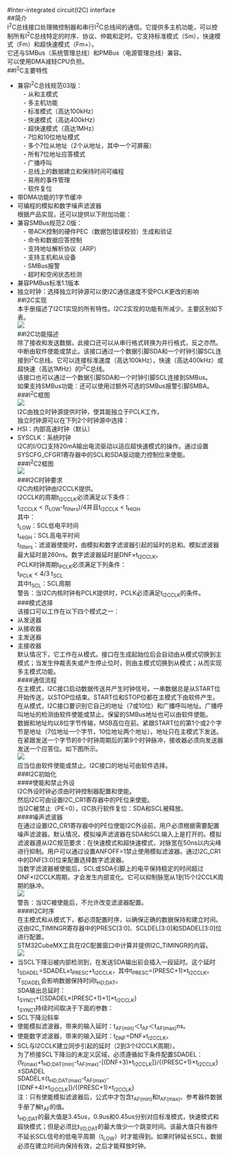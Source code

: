 #Inter-integrated circuit(I2C) interface  
##简介  
I<sup>2</sup>C总线接口处理微控制器和串行I<sup>2</sup>C总线间的通信。它提供多主机功能，可以控制所有I<sup>2</sup>C总线特定的时序、协议、仲裁和定时。它支持标准模式（Sm），快速模式（Fm）和超快速模式（Fm+）。  
它还与SMBus（系统管理总线）和PMBus（电源管理总线）兼容。  
可以使用DMA减轻CPU负担。  
##I<sup>2</sup>C主要特性  
- 兼容I<sup>2</sup>C总线规范03版：  
　- 从和主模式  
　- 多主机功能  
　- 标准模式（高达100kHz）  
　- 快速模式（高达400kHz）  
　- 超快速模式（高达1MHz）  
　- 7位和10位地址模式  
　- 多个7位从地址（2个从地址，其中一个可屏蔽）  
　- 所有7位地址应答模式  
　- 广播呼叫  
　- 总线上的数据建立和保持时间可编程  
　- 易用的事件管理  
　- 软件复位  
- 带DMA功能的1字节缓冲  
- 可编程的模拟和数字噪声滤波器  
根据产品实现，还可以提供以下附加功能：  
- 兼容SMBus规范2.0版：  
　- 带ACK控制的硬件PEC（数据包错误校验）生成和验证  
　- 命令和数据应答控制  
　- 支持地址解析协议（ARP）  
　- 支持主机和从设备  
　- SMBus报警  
　- 超时和空闲状态检测  
- 兼容PMBus标准1.1版本  
- 独立时钟：选择独立时钟源可以使I2C通信速度不受PCLK更改的影响  
##I2C实现  
本手册描述了I2C1实现的所有特性。I2C2实现的功能有所减少。主要区别如下表。  
![](https://i.imgur.com/cftLN8o.png)  
##I2C功能描述  
除了接收和发送数据，此接口还可以从串行格式转换为并行格式，反之亦然。中断由软件使能或禁止。该接口通过一个数据引脚SDA和一个时钟引脚SCL连接到I<sup>2</sup>C总线。它可以连接标准速度（高达100kHz），快速（高达400kHz）或超快速（高达1MHz）的I<sup>2</sup>C总线。  
该接口也可以通过一个数据引脚SDA和一个时钟引脚SCL连接到SMBus。  
如果支持SMBus功能：还可以使用过额外可选的SMBus报警引脚SMBA。  
###I<sup>2</sup>C框图  
![](https://i.imgur.com/T0Ns2YL.png)  
I2C由独立时钟源提供时钟，使其能独立于PCLK工作。  
独立时钟源可以在下列2个时钟源中选择：  
- HSI：内部高速时钟（默认）  
- SYSCLK：系统时钟  
I2C的I/O口支持20mA输出电流驱动以适应超快速模式的操作。通过设置SYSCFG_CFGR1寄存器中的SCL和SDA驱动能力控制位来使能。  
###I<sup>2</sup>C2框图  
![](https://i.imgur.com/2tNS6z4.png)  
###I2C时钟要求  
I2C内核时钟由I2CCLK提供。  
I2CCLK的周期t<sub>I2CCLK</sub>必须满足以下条件：  
t<sub>I2CCLK</sub> < (t<sub>LOW</sub>-t<sub>filters</sub>)/4并且t<sub>I2CCLK</sub> < t<sub>HIGH</sub>  
其中：  
t<sub>LOW</sub>：SCL低电平时间  
t<sub>HIGH</sub>：SCL高电平时间  
t<sub>filters</sub>：滤波器使能时，由模拟和数字滤波器引起的延时的总和。模拟滤波器最大延时是260ns。数字滤波器延时是DNF×t<sub>I2CCLK</sub>。  
PCLK时钟周期t<sub>PCLK</sub>必须满足下列条件：  
t<sub>PCLK</sub> < 4/3 t<sub>SCL</sub>  
其中t<sub>SCL</sub>：SCL周期  
警告：当I2C内核时钟有PCLK提供时，PCLK必须满足t<sub>I2CCLK</sub>的条件。  
###模式选择  
该接口可以工作在以下四个模式之一：  
- 从发送器  
- 从接收器  
- 主发送器  
- 主接收器  
默认情况下，它工作在从模式。接口在生成起始位后会自动由从模式切换到主模式；当发生仲裁丢失或产生停止位时，则由主模式切换到从模式；从而实现多主模式功能。  
####通信流程  
在主模式，I2C接口启动数据传送并产生时钟信号。一串数据总是从START位开始传送，以STOP位结束。START位和STOP位都在主模式下由软件产生。  
在从模式，I2C接口要识别它自己的地址（7或10位）和广播呼叫地址。广播呼叫地址的检测由软件使能或禁止。保留的SMBus地址也可以由软件使能。  
数据和地址均以8位字节传输，MSB高位在前。紧跟START位的第1个或2个字节是地址（7位地址一个字节，10位地址两个地址）。地址只在主模式下发送。  
在紧跟发送一个字节的8个时钟周期后的第9个时钟脉冲，接收器必须向发送器发送一个应答位。如下图所示。  
![](https://i.imgur.com/QnNMr0h.png)  
应当位由软件使能或禁止。I2C接口的地址可由软件选择。  
###I2C初始化  
####使能和禁止外设  
I2C外设时钟必须由时钟控制器配置和使能。  
然后I2C可由设置I2C_CR1寄存器中的PE位来使能。  
当I2C被禁止（PE=0），I2C执行软件复位：SDA和SCL被释放。  
####噪声滤波器  
在通过设置I2C_CR1寄存器中的PE位使能I2C外设前，用户必须根据需要配置噪声滤波器。默认情况，模拟噪声滤波器在SDA和SCL输入上是打开的。模拟滤波器遵从I2C规范要求：在快速模式和超快速模式，对脉宽在50ns以内尖峰进行抑制。用户可以通过设置ANFOFF=1禁止使用模拟滤波器。通过I2C_CR1中的DNF[3:0]位来配置选择数字滤波器。  
当数字滤波器被使能后，SCL或SDA引脚上的电平保持稳定的时间超过DNF×I2CCLK周期，才会发生内部变化。它可以抑制脉宽从1到15个I2CCLK周期的脉冲。  
![](https://i.imgur.com/E8zdedP.png)  
警告：当I2C被使能后，不允许改变滤波器配置。  
####I2C时序  
在主模式和从模式下，都必须配置时序，以确保正确的数据保持和建立时间。这由I2C_TIMINGR寄存器中的PRESC[3:0]、SCLDEL[3:0]和SDADEL[3:0]位进行配置。  
STM32CubeMX工具在I2C配置窗口中计算并提供I2C_TIMINGR的内容。  
![](https://i.imgur.com/mKNyyHb.png)  
- 当SCL下降沿被内部检测到，在发送SDA输出前会插入一段延时。这个延时t<sub>SDADEL</sub>=SDADEL×t<sub>PRESC</sub>+t<sub>I2CCLK</sub>，其中t<sub>PRESC</sub>=(PRESC+1)×t<sub>I2CCLK</sub>。  
T<sub>SDADEL</sub>会影响数据保持时间t<sub>HD;DAT</sub>。  
SDA输出总延时：  
t<sub>SYNC1</sub>+{[SDADEL×(PRESC+1)+1]×t<sub>I2CCLK</sub>}  
t<sub>SYNC1</sub>持续时间取决于下面的参数：  
- SCL下降沿斜率  
- 使能模拟滤波器，带来的输入延时：t<sub>AF(min)</sub>＜t<sub>AF</sub>＜t<sub>AF(max)</sub>ns。  
- 使能数字滤波器，带来的输入延时：t<sub>DNF</sub>=DNF×t<sub>I2CCLK</sub>。  
- SCL与I2CCLK建立同步引起的延时（2到3个I2CCLK周期）。  
为了桥接SCL下降沿的未定义区域，必须遵循如下条件配置SDADEL：  
{t<sub>f(max)</sub>+t<sub>HD;DAT(min)</sub>-t<sub>AF(max)</sub>-[(DNF+3)×t<sub>I2CCLK</sub>]}/{(PRESC+1)×t<sub>I2CCLK</sub>}≤SDADEL  
SDADEL≤{t<sub>HD;DAT(max)</sub>-t<sub>AF(max)</sub>-[(DNF+4)×t<sub>I2CCLK</sub>]}/{(PRESC+1)×t<sub>I2CCLK</sub>}  
注：只有使能模拟滤波器后，公式中才包含t<sub>AF(min)</sub>和t<sub>AF(max)</sub>。参考器件数据手册了解t<sub>AF</sub>的值。  
t<sub>HD;DAT</sub>的最大值是3.45us，0.9us和0.45us分别对应标准模式，快速模式和超快模式；但是必须比t<sub>VD;DAT</sub>的最大值少一个跳变时间。该最大值只有器件不延长SCL信号的低电平周期（t<sub>LOW</sub>）时才能得到。如果时钟延长SCL，数据必须在建立时间内保持有效，之后才能释放时钟。  
